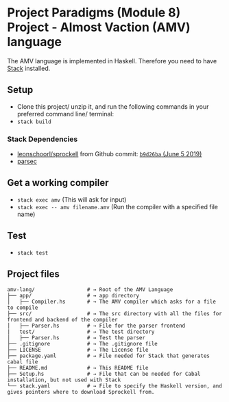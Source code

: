 # Project Paradigms (Module 8) Project - Almost Vaction (AMV) language
The AMV language is implemented in Haskell. Therefore you need to have
[Stack](https://haskellstack.org/) installed.

## Setup
* Clone this project/ unzip it, and run the following commands in your
  preferred command line/ terminal:
* `stack build`

### Stack Dependencies
* [leonschoorl/sprockell](https://github.com/leonschoorl/sprockell) from Github
  commit: [`b9d26ba` (June 5 2019)](https://github.com/leonschoorl/sprockell/tree/b9d26ba27bf4f008f37e863c79338465100a426a)
* [parsec](http://hackage.haskell.org/package/parsec)

## Get a working compiler
* `stack exec amv` (This will ask for input)
* `stack exec -- amv filename.amv` (Run the compiler with a specified file name)

## Test
* `stack test`

## Project files
```shell
amv-lang/                 # → Root of the AMV Language
├── app/                  # → app directory
│   ├── Compiler.hs       # → The AMV compiler which asks for a file to compile
├── src/                  # → The src directory with all the files for frontend and backend of the compiler
│   ├── Parser.hs         # → File for the parser frontend
|   test/                 # → The test directory
│   ├── Parser.hs         # → Test the parser
├── .gitignore            # → The .gitignore file
├── LICENSE               # → The License file
├── package.yaml          # → File needed for Stack that generates cabal file
├── README.md             # → This README file
├── Setup.hs              # → File that can be needed for Cabal installation, but not used with Stack
└── stack.yaml            # → File to specify the Haskell version, and gives pointers where to download Sprockell from.
```
